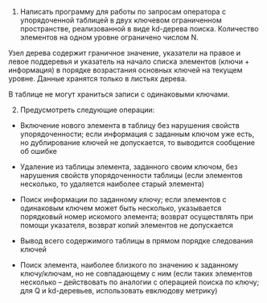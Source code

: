 1. Написать программу для работы по запросам оператора с упорядоченной таблицей в двух ключевом ограниченном пространстве, реализованной в виде kd-дерева поиска. Количество элементов на одном уровне ограничено числом N. 

Узел дерева содержит граничное значение, указатели на правое и левое поддеревья и указатель на начало списка элементов (ключи + информация) в порядке возрастания основных ключей на текущем уровне. Данные хранятся только в листьях дерева.

В таблице не могут храниться записи с одинаковыми ключами.

2. Предусмотреть следующие операции:

- Включение нового элемента в таблицу без нарушения свойств упорядоченности; если информация с заданным ключом уже есть, но дублирование ключей не допускается, то выводится сообщение об ошибке

- Удаление  из  таблицы  элемента, заданного своим ключом, без нарушения свойств упорядоченности таблицы (если элементов несколько, то удаляется наиболее старый элемента)

- Поиск информации по заданному ключу; если элементов с одинаковым ключем может быть несколько, указывается порядковый номер искомого элемента; возврат осуществлять при помощи указателя, возврат копий элементов не допускается

- Вывод всего содержимого таблицы в прямом порядке следования ключей

- Поиск элемента, наиболее близкого по значению к заданному ключу/ключам, но не  совпадающему с ним (если таких элементов несколько – действовать по аналогии с операцией поиска по ключу; для Q и kd-деревьев, использовать евклюдову метрику)

